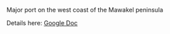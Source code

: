Major port on the west coast of the Mawakel peninsula

Details here: [Google Doc](https://docs.google.com/document/d/147afducPUJ50ofem6dIucjTyvDBi0iCnEoALS4tOLuA/edit)